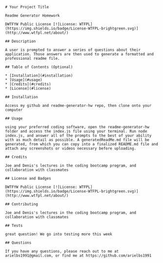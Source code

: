 
    # Your Project Title

    Readme Generator Homework

    DWTFYW Public License [![License: WTFPL](https://img.shields.io/badge/License-WTFPL-brightgreen.svg)](http://www.wtfpl.net/about/)

    ## Description

    A user is prompted to answer a series of questions about their application. Those answers are then used to generate a formatted and professional readme file.

    ## Table of Contents (Optional)

    * [Installation](#installation)
    * [Usage](#usage)
    * [Credits](#credits)
    * [License](#license)

    ## Installation

    Access my github and readme-generator-hw repo, then clone onto your computer

    ## Usage 

    using your preferred coding software, open the readme-generator-hw folder and access the index.js file using your terminal. Run node index.js, and answer all of the prompts to the best of your ability with as much detail as possible. A generatedReadMe.md file will be generated, from which you can copy into a finalized README.md file and attach any screenshots or videos necessary before uploading.

    ## Credits

    Joe and Denis's lectures in the coding bootcamp program, and collaboration with classmates

    ## License and Badges

    DWTFYW Public License [![License: WTFPL](https://img.shields.io/badge/License-WTFPL-brightgreen.svg)](http://www.wtfpl.net/about/)

    ## Contributing

    Joe and Denis's lectures in the coding bootcamp program, and collaboration with classmates

    ## Tests

    great question! We go into testing more this week

    ## Questions

    If you have any questions, please reach out to me at arielbs1991@gmail.com, or find me at https://github.com/arielbs1991
    
